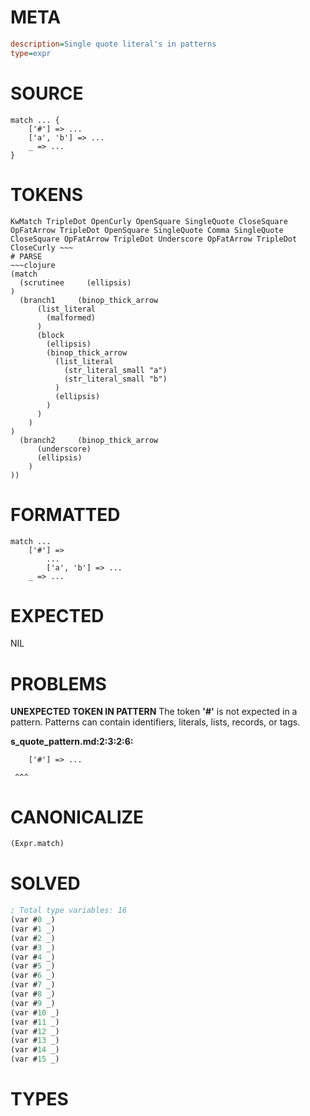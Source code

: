 # META
~~~ini
description=Single quote literal's in patterns
type=expr
~~~
# SOURCE
~~~roc
match ... {
	['#'] => ...
	['a', 'b'] => ...
	_ => ...
}
~~~
# TOKENS
~~~text
KwMatch TripleDot OpenCurly OpenSquare SingleQuote CloseSquare OpFatArrow TripleDot OpenSquare SingleQuote Comma SingleQuote CloseSquare OpFatArrow TripleDot Underscore OpFatArrow TripleDot CloseCurly ~~~
# PARSE
~~~clojure
(match
  (scrutinee     (ellipsis)
)
  (branch1     (binop_thick_arrow
      (list_literal
        (malformed)
      )
      (block
        (ellipsis)
        (binop_thick_arrow
          (list_literal
            (str_literal_small "a")
            (str_literal_small "b")
          )
          (ellipsis)
        )
      )
    )
)
  (branch2     (binop_thick_arrow
      (underscore)
      (ellipsis)
    )
))
~~~
# FORMATTED
~~~roc
match ...
	['#'] => 
		...
		['a', 'b'] => ...
	_ => ...
~~~
# EXPECTED
NIL
# PROBLEMS
**UNEXPECTED TOKEN IN PATTERN**
The token **'#'** is not expected in a pattern.
Patterns can contain identifiers, literals, lists, records, or tags.

**s_quote_pattern.md:2:3:2:6:**
```roc
	['#'] => ...
```
	 ^^^


# CANONICALIZE
~~~clojure
(Expr.match)
~~~
# SOLVED
~~~clojure
; Total type variables: 16
(var #0 _)
(var #1 _)
(var #2 _)
(var #3 _)
(var #4 _)
(var #5 _)
(var #6 _)
(var #7 _)
(var #8 _)
(var #9 _)
(var #10 _)
(var #11 _)
(var #12 _)
(var #13 _)
(var #14 _)
(var #15 _)
~~~
# TYPES
~~~roc
~~~
